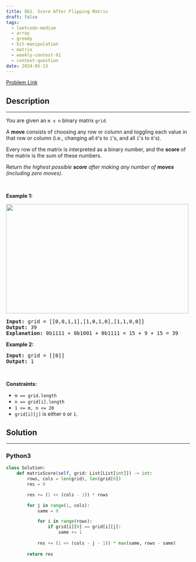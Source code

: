 ```yaml
---
title: 861. Score After Flipping Matrix
draft: false
tags: 
  - leetcode-medium
  - array
  - greedy
  - bit-manipulation
  - matrix
  - weekly-contest-91
  - contest-question
date: 2024-05-13
---
```


[Problem Link](https://leetcode.com/problems/score-after-flipping-matrix/)

## Description

---
<p>You are given an <code>m x n</code> binary matrix <code>grid</code>.</p>

<p>A <strong>move</strong> consists of choosing any row or column and toggling each value in that row or column (i.e., changing all <code>0</code>&#39;s to <code>1</code>&#39;s, and all <code>1</code>&#39;s to <code>0</code>&#39;s).</p>

<p>Every row of the matrix is interpreted as a binary number, and the <strong>score</strong> of the matrix is the sum of these numbers.</p>

<p>Return <em>the highest possible <strong>score</strong> after making any number of <strong>moves</strong> (including zero moves)</em>.</p>

<p>&nbsp;</p>
<p><strong class="example">Example 1:</strong></p>
<img alt="" src="https://assets.leetcode.com/uploads/2021/07/23/lc-toogle1.jpg" style="width: 500px; height: 299px;" />
<pre>
<strong>Input:</strong> grid = [[0,0,1,1],[1,0,1,0],[1,1,0,0]]
<strong>Output:</strong> 39
<strong>Explanation:</strong> 0b1111 + 0b1001 + 0b1111 = 15 + 9 + 15 = 39
</pre>

<p><strong class="example">Example 2:</strong></p>

<pre>
<strong>Input:</strong> grid = [[0]]
<strong>Output:</strong> 1
</pre>

<p>&nbsp;</p>
<p><strong>Constraints:</strong></p>

<ul>
	<li><code>m == grid.length</code></li>
	<li><code>n == grid[i].length</code></li>
	<li><code>1 &lt;= m, n &lt;= 20</code></li>
	<li><code>grid[i][j]</code> is either <code>0</code> or <code>1</code>.</li>
</ul>


## Solution

---
### Python3
``` py title='score-after-flipping-matrix'
class Solution:
    def matrixScore(self, grid: List[List[int]]) -> int:
        rows, cols = len(grid), len(grid[0])
        res = 0

        res += (1 << (cols - 1)) * rows

        for j in range(1, cols):
            same = 0

            for i in range(rows):
                if grid[i][0] == grid[i][j]:
                    same += 1
            
            res += (1 << (cols - j - 1)) * max(same, rows - same)
        
        return res
```

